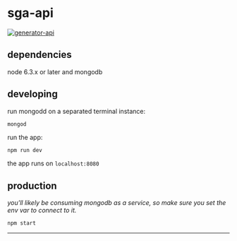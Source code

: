 # sga-api

[![generator-api](https://img.shields.io/badge/built%20with-generator--api-green.svg)](https://github.com/ndelvalle/generator-api)





## dependencies

node 6.3.x or later and mongodb

## developing

run mongodd on a separated terminal instance:

```
mongod
```

run the app:

```bash
npm run dev
```

the app runs on `localhost:8080`

## production

_you'll likely be consuming mongodb as a service, so make sure you set the env var to connect to it._

```bash
npm start
```





--------------------------------------------------------------------------------

